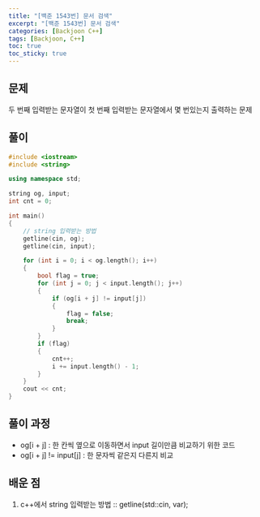 ```yaml
---
title: "[백준 1543번] 문서 검색"
excerpt: "[백준 1543번] 문서 검색"
categories: [Backjoon C++]
tags: [Backjoon, C++]
toc: true
toc_sticky: true
---
```


## 문제

두 번째 입력받는 문자열이 첫 번째 입력받는 문자열에서 몇 번있는지 출력하는 문제

## 풀이

```c++
#include <iostream>
#include <string>

using namespace std;

string og, input;
int cnt = 0;

int main()
{
    // string 입력받는 방법
    getline(cin, og);
    getline(cin, input);

    for (int i = 0; i < og.length(); i++)
    {
        bool flag = true;
        for (int j = 0; j < input.length(); j++)
        {
            if (og[i + j] != input[j])
            {
                flag = false;
                break;
            }
        }
        if (flag)
        {
            cnt++;
            i += input.length() - 1;
        }
    }
    cout << cnt;
}
```

## 풀이 과정

- og[i + j] : 한 칸씩 옆으로 이동하면서 input 길이만큼 비교하기 위한 코드
- og[i + j] != input[j] : 한 문자씩 같은지 다른지 비교

## 배운 점

1. c++에서 string 입력받는 방법 :: getline(std::cin, var);

